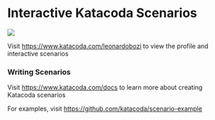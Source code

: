 # Interactive Katacoda Scenarios

[![](http://shields.katacoda.com/katacoda/leonardobozi/count.svg)](https://www.katacoda.com/leonardobozi "Get your profile on Katacoda.com")

Visit https://www.katacoda.com/leonardobozi to view the profile and interactive scenarios

### Writing Scenarios
Visit https://www.katacoda.com/docs to learn more about creating Katacoda scenarios

For examples, visit https://github.com/katacoda/scenario-example
